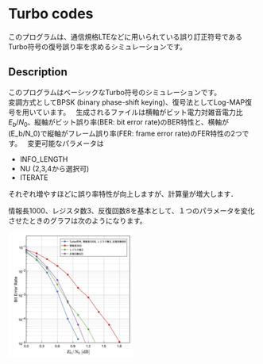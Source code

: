 # Turbo codes
このプログラムは、通信規格LTEなどに用いられている誤り訂正符号であるTurbo符号の復号誤り率を求めるシミュレーションです。
## Description
このプログラムはベーシックなTurbo符号のシミュレーションです。  
変調方式としてBPSK (binary phase-shift keying)、復号法としてLog-MAP復号を用いています。  
生成されるファイルは横軸がビット電力対雑音電力比$E_b/N_0$、縦軸がビット誤り率(BER: bit error rate)のBER特性と、横軸が\(E_b/N_0\)で縦軸がフレーム誤り率(FER: frame error rate)のFER特性の2つです。  
変更可能なパラメータは  
- INFO_LENGTH
- NU (2,3,4から選択可)  
- ITERATE  

それぞれ増やすほどに誤り率特性が向上しますが、計算量が増大します．  

情報長1000、レジスタ数3、反復回数8を基本として、１つのパラメータを変化させたときのグラフは次のようになります。

<img src="https://github.com/piosear/error-correcting-codes/blob/master/turbo-codes/Figures/Turbo_performance.png" alt="graph" title="Turbo符号の誤り率特性" width=50%>
